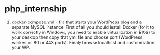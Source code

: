 # php_internship
1) docker-compose.yml - file that starts your WordPress blog and a separate MySQL instance. First of all you should install Docker 
(for it to work correctly in Windows, you need to enable virtualization in BIOS) to your desktop then copy that yml file and choose port (WordPress workes on 80 or 443 ports). 
Finaly browse localhost and customization your WP.
